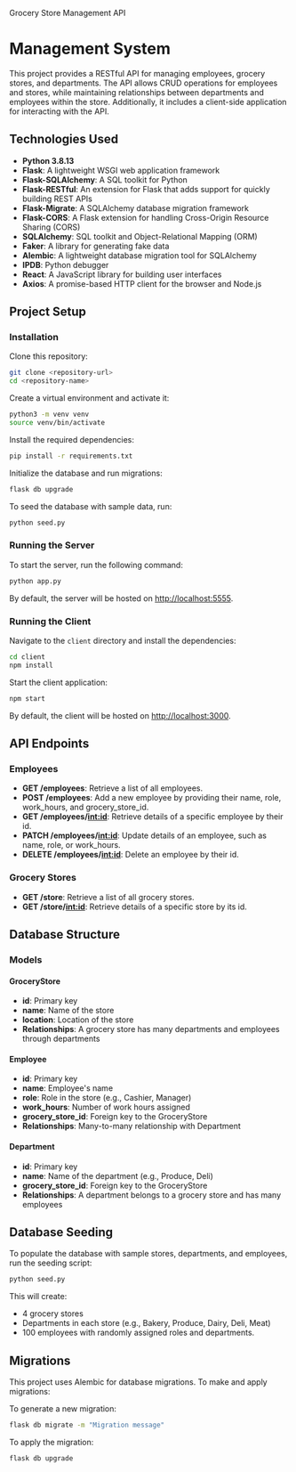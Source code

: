 Grocery Store Management API
# Management System

This project provides a RESTful API for managing employees, grocery stores, and departments. The API allows CRUD operations for employees and stores, while maintaining relationships between departments and employees within the store. Additionally, it includes a client-side application for interacting with the API.

## Technologies Used
- **Python 3.8.13**
- **Flask**: A lightweight WSGI web application framework
- **Flask-SQLAlchemy**: A SQL toolkit for Python
- **Flask-RESTful**: An extension for Flask that adds support for quickly building REST APIs
- **Flask-Migrate**: A SQLAlchemy database migration framework
- **Flask-CORS**: A Flask extension for handling Cross-Origin Resource Sharing (CORS)
- **SQLAlchemy**: SQL toolkit and Object-Relational Mapping (ORM)
- **Faker**: A library for generating fake data
- **Alembic**: A lightweight database migration tool for SQLAlchemy
- **IPDB**: Python debugger
- **React**: A JavaScript library for building user interfaces
- **Axios**: A promise-based HTTP client for the browser and Node.js

## Project Setup

### Installation

Clone this repository:
```bash
git clone <repository-url>
cd <repository-name>
```

Create a virtual environment and activate it:
```bash
python3 -m venv venv
source venv/bin/activate
```

Install the required dependencies:
```bash
pip install -r requirements.txt
```

Initialize the database and run migrations:
```bash
flask db upgrade
```

To seed the database with sample data, run:
```bash
python seed.py
```

### Running the Server

To start the server, run the following command:
```bash
python app.py
```
By default, the server will be hosted on [http://localhost:5555](http://localhost:5555).

### Running the Client

Navigate to the `client` directory and install the dependencies:
```bash
cd client
npm install
```

Start the client application:
```bash
npm start
```
By default, the client will be hosted on [http://localhost:3000](http://localhost:3000).

## API Endpoints

### Employees
- **GET /employees**: Retrieve a list of all employees.
- **POST /employees**: Add a new employee by providing their name, role, work_hours, and grocery_store_id.
- **GET /employees/<int:id>**: Retrieve details of a specific employee by their id.
- **PATCH /employees/<int:id>**: Update details of an employee, such as name, role, or work_hours.
- **DELETE /employees/<int:id>**: Delete an employee by their id.

### Grocery Stores
- **GET /store**: Retrieve a list of all grocery stores.
- **GET /store/<int:id>**: Retrieve details of a specific store by its id.

## Database Structure

### Models

#### GroceryStore
- **id**: Primary key
- **name**: Name of the store
- **location**: Location of the store
- **Relationships**: A grocery store has many departments and employees through departments

#### Employee
- **id**: Primary key
- **name**: Employee's name
- **role**: Role in the store (e.g., Cashier, Manager)
- **work_hours**: Number of work hours assigned
- **grocery_store_id**: Foreign key to the GroceryStore
- **Relationships**: Many-to-many relationship with Department

#### Department
- **id**: Primary key
- **name**: Name of the department (e.g., Produce, Deli)
- **grocery_store_id**: Foreign key to the GroceryStore
- **Relationships**: A department belongs to a grocery store and has many employees

## Database Seeding

To populate the database with sample stores, departments, and employees, run the seeding script:
```bash
python seed.py
```
This will create:
- 4 grocery stores
- Departments in each store (e.g., Bakery, Produce, Dairy, Deli, Meat)
- 100 employees with randomly assigned roles and departments.

## Migrations

This project uses Alembic for database migrations. To make and apply migrations:

To generate a new migration:
```bash
flask db migrate -m "Migration message"
```

To apply the migration:
```bash
flask db upgrade
```
